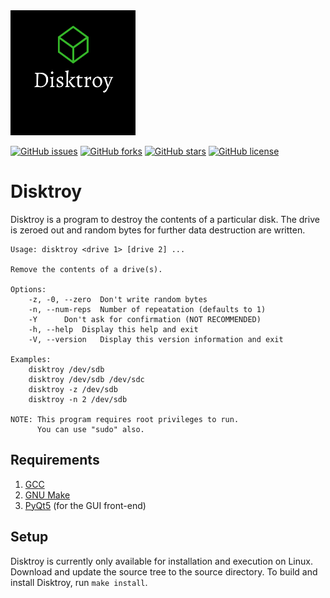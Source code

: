 <img src="img/Disktroy.png" alt="Disktroy Logo" width=200 height=200/>

[![GitHub issues](https://img.shields.io/github/issues/Hridoy-31/Disktroy)](https://github.com/Hridoy-31/Disktroy/issues)
[![GitHub forks](https://img.shields.io/github/forks/Hridoy-31/Disktroy)](https://github.com/Hridoy-31/Disktroy/network)
[![GitHub stars](https://img.shields.io/github/stars/Hridoy-31/Disktroy)](https://github.com/Hridoy-31/Disktroy/stargazers)
[![GitHub license](https://img.shields.io/github/license/Hridoy-31/Disktroy)](https://github.com/Hridoy-31/Disktroy/blob/master/LICENSE)

# Disktroy

Disktroy is a program to destroy the contents of a particular disk. 
The drive is zeroed out and random bytes for further data destruction are written.


```
Usage: disktroy <drive 1> [drive 2] ...

Remove the contents of a drive(s).

Options:
	-z, -0, --zero	Don't write random bytes
	-n, --num-reps	Number of repeatation (defaults to 1)
	-Y		Don't ask for confirmation (NOT RECOMMENDED)
	-h, --help	Display this help and exit
	-V, --version	Display this version information and exit

Examples:
	disktroy /dev/sdb
	disktroy /dev/sdb /dev/sdc
	disktroy -z /dev/sdb
	disktroy -n 2 /dev/sdb

NOTE: This program requires root privileges to run.
      You can use "sudo" also.
```


## Requirements
1. [GCC](https://gcc.gnu.org/)
2. [GNU Make](https://www.gnu.org/software/make/)
3. [PyQt5](https://pypi.org/project/PyQt5/) (for the GUI front-end) 


## Setup

Disktroy is currently only available for installation and execution on Linux. 
Download and update the source tree to the source directory. 
To build and install Disktroy, run ```make install```.
